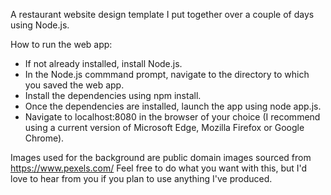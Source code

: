 A restaurant website design template I put together over a couple of days using Node.js.

How to run the web app:
- If not already installed, install Node.js.
- In the Node.js commmand prompt, navigate to the directory to which you saved the web app.
- Install the dependencies using npm install.
- Once the dependencies are installed, launch the app using node app.js.
- Navigate to localhost:8080 in the browser of your choice (I recommend using a current version of Microsoft Edge, Mozilla Firefox or Google Chrome).

Images used for the background are public domain images sourced from https://www.pexels.com/
Feel free to do what you want with this, but I'd love to hear from you if you plan to use anything I've produced.
